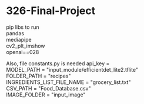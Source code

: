 # 326-Final-Project
pip libs to run<br/>
pandas<br/>
mediapipe<br/>
cv2_plt_imshow<br/>
openai==028<br/>

Also, file constants.py is needed 
api_key = <your apikey> <br/>
MODEL_PATH = "input_module/efficientdet_lite2.tflite" <br/>
FOLDER_PATH = "recipes" <br/>
INGREDIENTS_LIST_FILE_NAME = "grocery_list.txt" <br/>
CSV_PATH = "Food_Database.csv" <br/>
IMAGE_FOLDER = "input_image" <br/>
